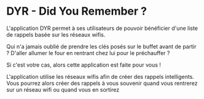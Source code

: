 # DYR - Did You Remember ?

L'application DYR permet à ses utilisateurs de pouvoir bénéficier d'une liste de rappels basée sur les réseaux wifis.

Qui n'a jamais oublié de prendre les clés posés sur le buffet avant de partir ? D'aller allumer le four en rentrant chez lui pour le préchauffer ?

Si c'est votre cas, alors cette application est faite pour vous !

L'application utilise les réseaux wifis afin de créer des rappels intelligents. Vous pourrez alors créer des rappels à vous souvenir quand vous rentrerez sur un réseau wifi ou quand vous en sortirez
